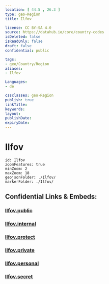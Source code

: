 ```yaml
---
location: [ 44.5 , 26.3 ] 
type: geo-Region
title: Ilfov

license: CC BY-SA 4.0
source: https://datahub.io/core/country-codes
isDeleted: false
isReadOnly: false
draft: false
confidential: public

tags:
- geo/Country/Region
aliases:
- Ilfov

Languages:
- de

cssclasses: geo-Region
publish: true
linkTitle: 
keywords: 
layout: 
publishDate: 
expiryDate: 
---
```


# Ilfov

```leaflet
id: Ilfov
zoomFeatures: true 
minZoom: 2 
maxZoom: 18
geojsonFolder: ./Ilfov/
markerFolder: ./Ilfov/
```


## Confidential Links & Embeds: 

### [Ilfov.public](/_public/\Earth\Continent\Europe\Europe~East\Romania\Regions~Romania\Romania~București-IlfovIlfov.public.md) 

### [Ilfov.internal](/_internal/\Earth\Continent\Europe\Europe~East\Romania\Regions~Romania\Romania~București-IlfovIlfov.internal.md) 

### [Ilfov.protect](/_protect/\Earth\Continent\Europe\Europe~East\Romania\Regions~Romania\Romania~București-IlfovIlfov.protect.md) 

### [Ilfov.private](/_private/\Earth\Continent\Europe\Europe~East\Romania\Regions~Romania\Romania~București-IlfovIlfov.private.md) 

### [Ilfov.personal](/_personal/\Earth\Continent\Europe\Europe~East\Romania\Regions~Romania\Romania~București-IlfovIlfov.personal.md) 

### [Ilfov.secret](/_secret/\Earth\Continent\Europe\Europe~East\Romania\Regions~Romania\Romania~București-IlfovIlfov.secret.md)

